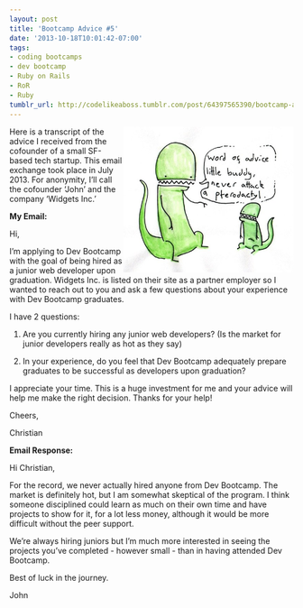 ```yaml
---
layout: post
title: 'Bootcamp Advice #5'
date: '2013-10-18T10:01:42-07:00'
tags:
- coding bootcamps
- dev bootcamp
- Ruby on Rails
- RoR
- Ruby
tumblr_url: http://codelikeaboss.tumblr.com/post/64397565390/bootcamp-advice-5
---
```


<img src="/post_resources/tumblr-images/dinosaur-advice.jpg" width="60%" align="right">Here is a transcript of the advice I received from the cofounder of a small SF-based tech startup. This email exchange took place in July 2013. For anonymity, I’ll call the cofounder ‘John’ and the company ‘Widgets Inc.’

<b>My Email:</b>

Hi,

I’m applying to Dev Bootcamp with the goal of being hired as a junior web developer upon graduation. Widgets Inc. is listed on their site as a partner employer so I wanted to reach out to you and ask a few questions about your experience with Dev Bootcamp graduates.

I have 2 questions:

1) Are you currently hiring any junior web developers? (Is the market for junior developers really as hot as they say)

2) In your experience, do you feel that Dev Bootcamp adequately prepare graduates to be successful as developers upon graduation?

I appreciate your time. This is a huge investment for me and your advice will help me make the right decision. Thanks for your help!

Cheers,

Christian

<b>Email Response:</b>

Hi Christian,

For the record, we never actually hired anyone from Dev Bootcamp. The market is definitely hot, but I am somewhat skeptical of the program. I think someone disciplined could learn as much on their own time and have projects to show for it, for a lot less money, although it would be more difficult without the peer support.

We’re always hiring juniors but I’m much more interested in seeing the projects you’ve completed - however small - than in having attended Dev Bootcamp.

Best of luck in the journey.

John
